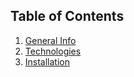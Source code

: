 ## Table of Contents
1. [General Info](#general-info)
2. [Technologies](#technologies)
3. [Installation](#installation)
